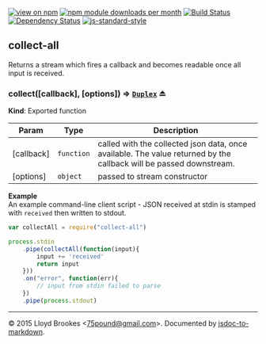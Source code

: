 [![view on npm](http://img.shields.io/npm/v/collect-all.svg)](https://www.npmjs.org/package/collect-all)
[![npm module downloads per month](http://img.shields.io/npm/dm/collect-all.svg)](https://www.npmjs.org/package/collect-all)
[![Build Status](https://travis-ci.org/75lb/collect-all.svg?branch=master)](https://travis-ci.org/75lb/collect-all)
[![Dependency Status](https://david-dm.org/75lb/collect-all.svg)](https://david-dm.org/75lb/collect-all)
[![js-standard-style](https://img.shields.io/badge/code%20style-standard-brightgreen.svg)](https://github.com/feross/standard)

<a name="module_collect-all"></a>
## collect-all
Returns a stream which fires a callback and becomes readable once all input is received.

<a name="exp_module_collect-all--collect"></a>
### collect([callback], [options]) ⇒ <code>[Duplex](https://nodejs.org/api/stream.html#stream_class_stream_duplex)</code> ⏏
**Kind**: Exported function  

| Param | Type | Description |
| --- | --- | --- |
| [callback] | <code>function</code> | called with the collected json data, once available. The value returned by the callback will be passed downstream. |
| [options] | <code>object</code> | passed to stream constructor |

**Example**  
An example command-line client script - JSON received at stdin is stamped with `received` then written to  stdout.
```js
var collectAll = require("collect-all")

process.stdin
    .pipe(collectAll(function(input){
        input += 'received'
        return input
    }))
    .on("error", function(err){
        // input from stdin failed to parse
    })
    .pipe(process.stdout)
```

* * *

&copy; 2015 Lloyd Brookes \<75pound@gmail.com\>. Documented by [jsdoc-to-markdown](https://github.com/jsdoc2md/jsdoc-to-markdown).

